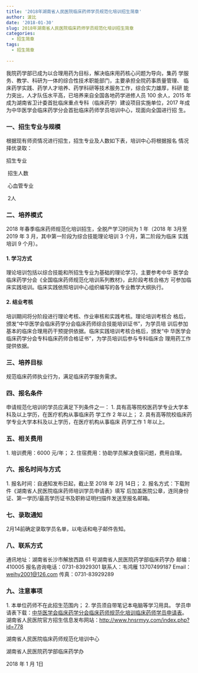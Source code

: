 ```yaml
---
title: '2018年湖南省人民医院临床药师学员规范化培训招生简章'
author: 波比
date: '2018-01-30'
slug: 2018年湖南省人民医院临床药师学员规范化培训招生简章
categories:
  - 招生简章
tags:
  - 招生简章
  
---
```


我院药学部已成为以合理用药为目标，解决临床用药核心问题为导向，集药 学服务、教学、科研为一体的综合性技术职能部门，主要承担全院药事质量管理、 临床药学实践、药学人才培养、药学科研等技术服务工作，综合实力雄厚，科研 能力突出，人才队伍水平高，已培养来自全国各地药学进修人员 100 余人，2015 年成为湖南省卫计委首批临床重点专科（临床药学）建设项目实施单位，2017 年成为中华医学会临床药学分会首批临床药师学员培训中心，现面向全国进行招 生。

### 一、招生专业与规模

根据现有师资情况进行招生，招生专业及人数如下表，培训中心将根据报名 情况择优录取：

招生专业

 招生人数

 心血管专业

 2人

### 二、培养模式

2018 年春季临床药师规范化培训招生，全脱产学习时间为 1 年（2018 年 3月至 2019 年 3 月，其中第一阶段为综合技能理论培训 3 个月，第二阶段为临床 实践培训 9 个月）。

#### 1\. 学习方式

理论培训包括以综合技能和所招生专业为基础的理论学习，主要参考中华 医学会临床药学分会《全国临床药师规范化培训系列教材》，此阶段考核合格方 可参加临床实践培训。临床实践依照培训中心组织编写的各专业教学大纲执行。

#### 2\. 结业考核

培训期间将分阶段进行理论考核、作业审核和实践考核。理论培训考核合 格后，颁发“中华医学会临床药学分会临床药师综合技能培训证书”，为学员培 训后参加基本的临床合理用药干预提供依据。临床实践培训考核合格后，颁发“中 华医学会临床药学分会专科临床药师合格证书”，为学员培训后参与专科临床合 理用药工作提供依据。

### 三、培养目标

规范临床药师执业行为，满足临床药学服务需求。

### 四、报名条件

申请规范化培训的学员应满足下列条件之一： 1. 具有高等院校医药学专业大学本科及以上学历，在医疗机构从事临床药 学工作 2 年以上； 2. 具有高等院校临床药学专业大学本科及以上学历，在医疗机构从事临床 药学工作 1 年以上。

### 五、相关费用

1\. 培训费用：6000 元/年； 2. 住宿费用：协助学员解决食宿问题，费用自理。

### 六、报名时间与方式

1\. 报名时间：自通知发布日起，截止至 2018 年 2月 14日； 2. 报名方式：下载附件《湖南省人民医院临床药师培训学员申请表》填写 后加盖医院公章，连同身份证、第一学历/最高学历证书及职称证明扫描件发送至报名邮箱。

### 七、录取通知

2月14前确定录取学员名单，以电话和电子邮件告知。

### 八、联系方式

通讯地址：湖南省长沙市解放西路 61 号湖南省人民医院药学部临床药学办 邮编：410005 报名咨询电话：0731-83929301 联系人：韦鸿雁 13707499187 Email：weihy2001@126.com 传真：0731-83929289

### 九、注意事项

1\. 本单位药师不在此招生范围内； 2. 学员须自带笔记本电脑等学习用具。 学员申请表下载：[中华医学会临床药学分会临床药师规范化培训临床药师学员申请表](https://www.tanboyu.com/wp-content/uploads/2018/01/学员申请表.docx)。   湖南省人民医院官方招生信息发布网站：http://www.hnsrmyy.com/index.php?id=778

湖南省人民医院临床药师规范化培训中心

湖南省人民医院药学部临床药学办

2018 年 1 月 1日